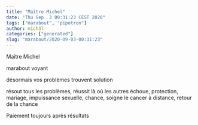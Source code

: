 ```yaml
---
title: "Maître Michel"
date: "Thu Sep  3 00:31:23 CEST 2020"
tags: ["marabout", "pipotron"]
author: m1ch3l
categories: ["generated"]
slug: "marabout/2020-09-03-00:31:23"
---
```


Maître Michel

marabout voyant

désormais vos problèmes trouvent solution

résout tous les problèmes, réussit là où les autres échoue, protection, mariage, impuissance sexuelle, chance, soigne le cancer à distance, retour de la chance

Paiement toujours après résultats
